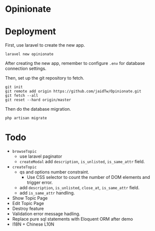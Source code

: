 # Opinionate

# Deployment
First, use laravel to create the new app.

```
laravel new opinionate
```

After creating the new app, remember to configure `.env` for database connection settings.

Then, set up the git repository to fetch.

```
git init
git remote add origin https://github.com/jaidTw/Opinionate.git
git fetch --all
git reset --hard origin/master
```

Then do the database migration.

```
php artisan migrate
```

# Todo
* `browseTopic`
    * use laravel paginator
    * `createModal` add `description`, `is_unlisted`, `is_same_attr` field.
* `createTopic`
    * qs and options number constraint.
        - Use CSS selector to count the number of DOM elements and trigger error.
    * add `description`, `is_unlisted`, `close_at`, `is_same_attr` field.
    * add `is_same_attr` handling.
* Show Topic Page
* Edit Topic Page
* Destroy feature
* Validation error message hadling.
* Replace pure sql statements with Eloquent ORM after demo
* I18N + Chinese L10N